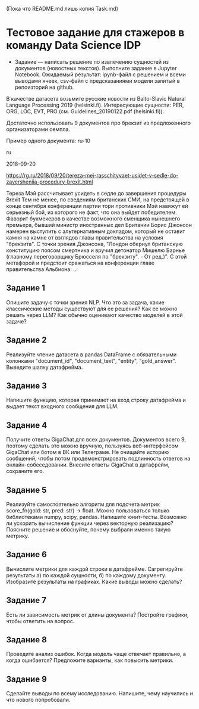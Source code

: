 (Пока что README.md лишь копия Task.md)

# Тестовое задание для стажеров в команду Data Science IDP

- Задание — написать решение по извлечению сущностей из документов (новостных текстов). Выполните задание в Jupyter Notebook. Ожидаемый результат: ipynb-файл с решением и всеми выводами ячеек, csv-файл с предсказаниями модели залитый в репоизторий на github.


В качестве датасета возьмите русские новости из Balto-Slavic Natural Language Processing 2019 (helsinki.fi). Интересующие сущности: PER, ORG, LOC, EVT, PRO (см. Guidelines_20190122.pdf (helsinki.fi)).

Достаточно использовать 9 документов про брекзит из предложенного организаторами семпла.

Пример одного документа:
ru-10

ru

2018-09-20

https://rg.ru/2018/09/20/tereza-mej-rasschityvaet-usidet-v-sedle-do-zaversheniia-procedury-brexit.html

Тереза Мэй рассчитывает усидеть в седле до завершения процедуры Brexit
Тем не менее, по сведениям британских СМИ, на предстоящей в конце сентября конференции партии тори противники Мэй навяжут ей серьезный бой, из которого не факт, что она выйдет победителем. Фаворит букмекеров в качестве возможного сменщика нынешнего премьера, бывший министр иностранных дел Британии Борис Джонсон намерен выступить с альтернативным докладом, который не оставит камня на камне от взглядов главы правительства на условия "брекзита". С точки зрения Джонсона, "Лондон обернул британскую конституцию поясом смертника и вручил детонатор Мишелю Барнье (главному переговорщику Брюсселя по "брекзиту". - От ред.)". С этой метафорой и предстоит сражаться на конференции главе правительства Альбиона.
...
## Задание 1
Опишите задачу с точки зрения NLP. Что это за задача, какие классические методы существуют для ее решения? Как ее можно решать через LLM? Как обычно оценивают качество моделей в этой задаче?
## Задание 2
Реализуйте чтение датасета в pandas DataFrame с обязательными колонками "document_id", "document_text", "entity", "gold_answer". Выведите шапку датафрейма.
## Задание 3
Напишите функцию, которая принимает на вход строку датафрейма и выдает текст входного сообщения для LLM.
## Задание 4
Получите ответы GigaChat для всех документов. Документов всего 9, поэтому сделать это можно вручную, пользуясь веб-интерфейсом GigaChat или ботом в ВК или Телеграме. Не очищайте историю сообщений, чтобы потом продемонстрировать подлинность ответов на онлайн-собеседовании.
Внесите ответы GigaChat в датафрейм, сохраните его.
## Задание 5
Реализуйте самостоятельно алгоритм для подсчета метрик score_fn(gold: str, pred: str) → float. Можно пользоваться только библиотеками numpy, scipy, pandas. Напишите юнит-тесты. Возможно ли ускорить вычисление функции через векторную реализацию? Поясните решение и обоснуйте, почему выбрали именно такую метрику.
## Задание 6
Вычислите метрики для каждой строки в датафрейме. Сагрегируйте результаты а) по каждой сущности, б) по каждому документу. Изобразите результаты на графиках. Какие выводы можно сделать?
## Задание 7
Есть ли зависимость метрик от длины документа? Постройте графики, чтобы ответить на вопрос.
## Задание 8
Проведите анализ ошибок. Когда модель чаще отвечает правильно, а когда ошибается? Предложите варианты, как повысить метрики.
## Задание 9
Сделайте выводы по всему исследованию. Напишите, чему научились и что нового попробовали.
